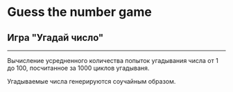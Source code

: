 # Guess the number game
## Игра "Угадай число"
___

Вычисление усредненного количества попыток угадывания числа от 1 до 100, посчитанное за 1000 циклов угадываня.

Угадываемые числа генерируются соучайным образом.